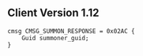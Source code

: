 ## Client Version 1.12

```rust,ignore
cmsg CMSG_SUMMON_RESPONSE = 0x02AC {
    Guid summoner_guid;    
}

```
